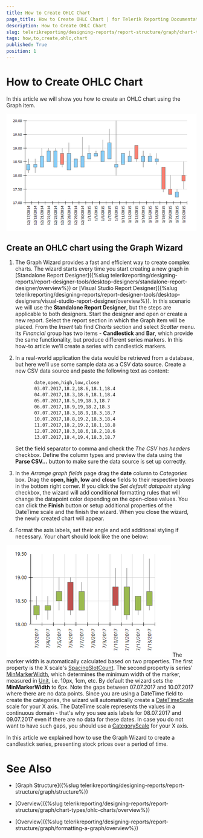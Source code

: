 ```yaml
---
title: How to Create OHLC Chart
page_title: How to Create OHLC Chart | for Telerik Reporting Documentation
description: How to Create OHLC Chart
slug: telerikreporting/designing-reports/report-structure/graph/chart-types/ohlc-charts/how-to-create-ohlc-chart
tags: how,to,create,ohlc,chart
published: True
position: 1
---
```


# How to Create OHLC Chart

In this article we will show you how to create an OHLC chart using the Graph item. 

  ![ohlc](images/Graph/OhlcChart.png)

## Create an OHLC chart using the Graph Wizard

1. The Graph Wizard provides a fast and efficient way to create complex charts. The wizard starts every time you start creating a new graph in [Standalone Report Designer]({%slug telerikreporting/designing-reports/report-designer-tools/desktop-designers/standalone-report-designer/overview%}) or [Visual Studio Report Designer]({%slug telerikreporting/designing-reports/report-designer-tools/desktop-designers/visual-studio-report-designer/overview%}). In this scenario we will use the __Standalone Report Designer__, but the steps are applicable to both designers. Start the designer and open or create a new report. Select the report section in which the Graph item will be placed. From the *Insert* tab find *Charts* section and select *Scatter* menu. Its *Financial* group has two items - __Candlestick__ and __Bar__, which provide the same functionality, but produce different series markers. In this how-to article we'll create a series with candlestick markers. 

1. In a real-world application the data would be retrieved from a database, but here we'll use some sample data as a CSV data source. Create a new CSV data source and paste the following text as content: 
    
              date,open,high,low,close
              03.07.2017,18.2,18.6,18.1,18.4
              04.07.2017,18.3,18.6,18.1,18.4
              05.07.2017,18.5,19,18.3,18.7
              06.07.2017,18.9,19,18.2,18.3
              07.07.2017,18.3,18.9,18.3,18.7
              10.07.2017,18.8,19.2,18.3,18.4
              11.07.2017,18.2,19.2,18.1,18.8
              12.07.2017,18.3,18.6,18.2,18.6
              13.07.2017,18.4,19.4,18.3,18.7
            

    Set the field separator to comma and check the *The CSV has headers* checkbox. Define the column types and preview the data using the __Parse CSV...__ button to make sure the data source is set up correctly. 

1. In the *Arrange graph fields* page drag the __date__ column to *Categories* box. Drag the __open, high, low__ and __close__ fields to their respective boxes in the bottom right corner. If you click the *Set default datapoint styling* checkbox, the wizard will add conditional formatting rules that will change the datapoint color depending on the open-close values. You can click the __Finish__ button or setup additional properties of the DateTime scale and the finish the wizard. When you close the wizard, the newly created chart will appear. 

1. Format the axis labels, set their angle and add additional styling if necessary. Your chart should look like the one below: 

  ![graph-howto-create-ohlc-chart](images/Graph/graph-howto-create-ohlc-chart.png) The marker width is automatically calculated based on two properties. The first property is the X scale's [SpacingSlotCount](/reporting/api/Telerik.Reporting.Scale#Telerik_Reporting_Scale_SpacingSlotCount). The second property is series' [MinMarkerWidth](/reporting/api/Telerik.Reporting.OhlcSeries#Telerik_Reporting_OhlcSeries_MinMarkerWidth), which determines the minimum width of the marker, measured in [Unit](/reporting/api/Telerik.Reporting.Drawing.Unit), i.e. 10px, 1cm, etc. By default the wizard sets the __MinMarkerWidth__ to 6px. Note the gaps between 07.07.2017 and 10.07.2017 where there are no data points. Since you are using a DateTime field to create the categories, the wizard will automatically create a  [DateTimeScale](/reporting/api/Telerik.Reporting.DateTimeScale) scale for your X axis. The DateTime scale represents the values in a continuous domain - that's why you see axis labels for 08.07.2017 and 09.07.2017 even if there are no data for these dates. In case you do not want to have such gaps, you should use a  [CategoryScale](/reporting/api/Telerik.Reporting.CategoryScale) for your X axis. 

In this article we explained how to use the Graph Wizard to create a candlestick series, presenting stock prices over a period of time. 


# See Also

* [Graph Structure]({%slug telerikreporting/designing-reports/report-structure/graph/structure%})

* [Overview]({%slug telerikreporting/designing-reports/report-structure/graph/chart-types/ohlc-charts/overview%})

* [Overview]({%slug telerikreporting/designing-reports/report-structure/graph/formatting-a-graph/overview%})
